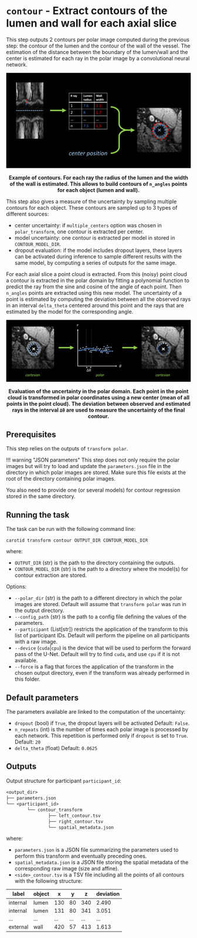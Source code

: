 # `contour` - Extract contours of the lumen and wall for each axial slice

This step outputs 2 contours per polar image computed during the previous step: the contour of
the lumen and the contour of the wall of the vessel.
The estimation of the distance between the boundary of the lumen/wall and the center is estimated
for each ray in the polar image by a convolutional neural network.

![Illustration of contour transform](../images/contour_transform.png)
<p style="text-align: center;"><b>Example of contours. For each ray the radius of the lumen and the
width of the wall is estimated. This allows to build contours of <code>n_angles</code> points
for each object (lumen and wall). </b></p>

This step also gives a measure of the uncertainty by sampling multiple contours for each object.
These contours are sampled up to 3 types of different sources:

- center uncertainty: if `multiple_centers` option was chosen in `polar_transform`, one contour is extracted per center.
- model uncertainty: one contour is extracted per model in stored in `CONTOUR_MODEL_DIR`.
- dropout evaluation: if the model includes dropout layers, these layers can be activated during inference to sample
different results with the same model, by computing a series of outputs for the same image.

For each axial slice a point cloud is extracted. From this (noisy) point cloud a contour is extracted
in the polar domain by fitting a polynomial function to predict the ray from the sine and cosine of the angle
of each point. Then `n_angles` points are extracted using this new model. The uncertainty of a point
is estimated by computing the deviation between all the observed rays in an interval `delta_theta` centered around this point
and the rays that are estimated by the model for the corresponding angle.

![Illustration of contour uncertainty](../images/contour_uncertainty.png)
<p style="text-align: center;"><b>Evaluation of the uncertainty in the polar domain. Each point in the point cloud is transformed
in polar coordinates using a new center (mean of all points in the point cloud). The deviation between observed and estimated rays
in the interval <code>&Delta;&theta;</code> are used to measure the uncertainty of the final contour.</b></p> 

## Prerequisites

This step relies on the outputs of `transform polar`.

!!! warning "JSON parameters"
    This step does not only require the polar images but will try to
    load and update the `parameters.json` file in the directory in which polar images are
    stored. Make sure this file exists at the root of the directory containing polar images.

You also need to provide one (or several models) for contour regression stored in the same directory.

## Running the task

The task can be run with the following command line:
```
carotid transform contour OUTPUT_DIR CONTOUR_MODEL_DIR
```
where:

- `OUTPUT_DIR` (str) is the path to the directory containing the outputs.
- `CONTOUR_MODEL_DIR` (str) is the path to a directory where the model(s) for contour extraction are stored.

Options:

- `--polar_dir` (str) is the path to a different directory in which the polar images are stored.
Default will assume that `transform polar` was run in the output directory.
- `--config_path` (str) is the path to a config file defining the values of the parameters.
- `--participant` (List[str]) restricts the application of the transform to this list of participant IDs. 
Default will perform the pipeline on all participants with a raw image.
- `--device` (`cuda`|`cpu`) is the device that will be used to perform the forward pass of the U-Net.
Default will try to find `cuda`, and use `cpu` if it is not available.
- `--force` is a flag that forces the application of the transform in the chosen output directory,
even if the transform was already performed in this folder.

## Default parameters

The parameters available are linked to the computation of the uncertainty:

- `dropout` (bool) if `True`, the dropout layers will be activated Default: `False`.
- `n_repeats` (int) is the number of times each polar image is processed by each network.
This repetition is performed only if `dropout` is set to `True`. Default: `20`
- `delta_theta` (float) Default: `0.0625`


## Outputs

Output structure for participant `participant_id`:
```console
<output_dir>
├── parameters.json
└── <participant_id>
        └── contour_transform
                ├── left_contour.tsv
                ├── right_contour.tsv
                └── spatial_metadata.json
```


where:

- `parameters.json` is a JSON file summarizing the parameters used to perform this transform and eventually preceding ones.
- `spatial_metadata.json` is a JSON file storing the spatial metadata of the corresponding raw image (size and affine).
- `<side>_contour.tsv` is a TSV file including all the points of all contours with the following structure:

| label    | object | x    | y   | z   | deviation |
|----------|--------|------|-----|-----|-----------|
| internal | lumen  | 130  | 80  | 340 | 2.490     |
| internal | lumen  | 131  | 80  | 341 | 3.051     |
| ...      | ...    | ...  | ... | ... | ...       |
| external | wall   | 420  | 57  | 413 | 1.613     |